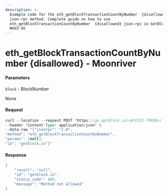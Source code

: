 ```yaml
---
description: >-
  Example code for the eth_getBlockTransactionCountByNumber  {disallowed}
  json-rpc method. Сomplete guide on how to use
  eth_getBlockTransactionCountByNumber  {disallowed} json-rpc in GetBlock.io
  Web3 do
---
```


# eth\_getBlockTransactionCountByNumber {disallowed} - Moonriver

#### Parameters

`block` - BlockNumber

None

#### Request

```java
curl --location --request POST 'https://go.getblock.io/<ACCESS-TOKEN>/' \
--header 'Content-Type: application/json' \
--data-raw '{"jsonrpc": "2.0",
"method": "eth_getBlockTransactionCountByNumber",
"params": [null],
"id": "getblock.io"}'
```

#### Response

```java
{
    "result": "null",
    "id": "getblock.io",
    "status_code": 405,
    "message": "Method not allowed"
}
```
